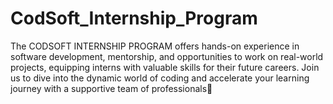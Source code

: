 # CodSoft_Internship_Program
The CODSOFT INTERNSHIP PROGRAM offers hands-on experience in software development, mentorship, and opportunities to work on real-world projects, equipping interns with valuable skills for their future careers. Join us to dive into the dynamic world of coding and accelerate your learning journey with a supportive team of professionals🥳
